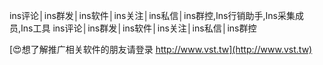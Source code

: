 ins评论│ins群发│ins软件│ins关注│ins私信│ins群控,Ins行销助手,Ins采集成员,Ins工具
ins评论│ins群发│ins软件│ins关注│ins私信│ins群控

[😍想了解推广相关软件的朋友请登录 http://www.vst.tw](http://www.vst.tw)



